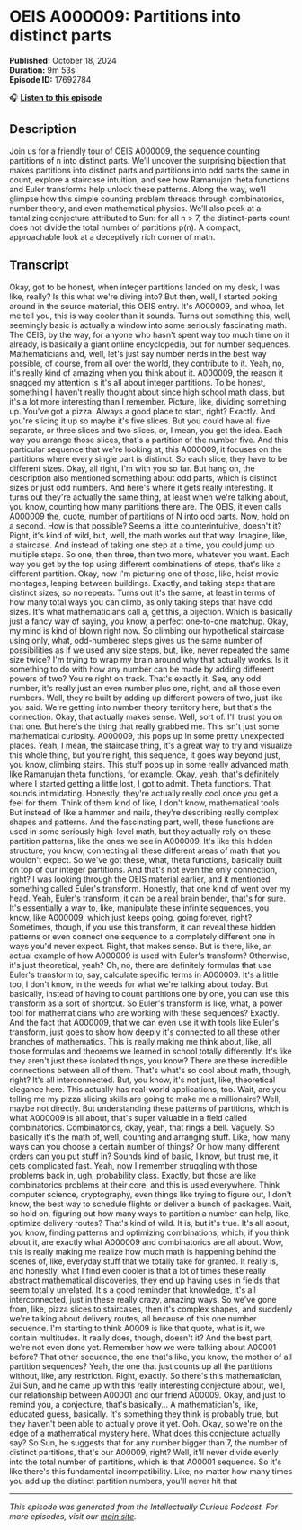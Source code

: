 # OEIS A000009: Partitions into distinct parts

**Published:** October 18, 2024  
**Duration:** 9m 53s  
**Episode ID:** 17692784

🎧 **[Listen to this episode](https://intellectuallycurious.buzzsprout.com/2529712/episodes/17692784-oeis-a000009-partitions-into-distinct-parts)**

## Description

Join us for a friendly tour of OEIS A000009, the sequence counting partitions of n into distinct parts. We’ll uncover the surprising bijection that makes partitions into distinct parts and partitions into odd parts the same in count, explore a staircase intuition, and see how Ramanujan theta functions and Euler transforms help unlock these patterns. Along the way, we’ll glimpse how this simple counting problem threads through combinatorics, number theory, and even mathematical physics. We’ll also peek at a tantalizing conjecture attributed to Sun: for all n > 7, the distinct-parts count does not divide the total number of partitions p(n). A compact, approachable look at a deceptively rich corner of math.

## Transcript

Okay, got to be honest, when integer partitions landed on my desk, I was like, really? Is this what we're diving into? But then, well, I started poking around in the source material, this OEIS entry. It's A000009, and whoa, let me tell you, this is way cooler than it sounds. Turns out something this, well, seemingly basic is actually a window into some seriously fascinating math. The OEIS, by the way, for anyone who hasn't spent way too much time on it already, is basically a giant online encyclopedia, but for number sequences. Mathematicians and, well, let's just say number nerds in the best way possible, of course, from all over the world, they contribute to it. Yeah, no, it's really kind of amazing when you think about it. A000009, the reason it snagged my attention is it's all about integer partitions. To be honest, something I haven't really thought about since high school math class, but it's a lot more interesting than I remember. Picture, like, dividing something up. You've got a pizza. Always a good place to start, right? Exactly. And you're slicing it up so maybe it's five slices. But you could have all five separate, or three slices and two slices, or, I mean, you get the idea. Each way you arrange those slices, that's a partition of the number five. And this particular sequence that we're looking at, this A000009, it focuses on the partitions where every single part is distinct. So each slice, they have to be different sizes. Okay, all right, I'm with you so far. But hang on, the description also mentioned something about odd parts, which is distinct sizes or just odd numbers. And here's where it gets really interesting. It turns out they're actually the same thing, at least when we're talking about, you know, counting how many partitions there are. The OEIS, it even calls A000009 the, quote, number of partitions of N into odd parts. Now, hold on a second. How is that possible? Seems a little counterintuitive, doesn't it? Right, it's kind of wild, but, well, the math works out that way. Imagine, like, a staircase. And instead of taking one step at a time, you could jump up multiple steps. So one, then three, then two more, whatever you want. Each way you get by the top using different combinations of steps, that's like a different partition. Okay, now I'm picturing one of those, like, heist movie montages, leaping between buildings. Exactly, and taking steps that are distinct sizes, so no repeats. Turns out it's the same, at least in terms of how many total ways you can climb, as only taking steps that have odd sizes. It's what mathematicians call a, get this, a bijection. Which is basically just a fancy way of saying, you know, a perfect one-to-one matchup. Okay, my mind is kind of blown right now. So climbing our hypothetical staircase using only, what, odd-numbered steps gives us the same number of possibilities as if we used any size steps, but, like, never repeated the same size twice? I'm trying to wrap my brain around why that actually works. Is it something to do with how any number can be made by adding different powers of two? You're right on track. That's exactly it. See, any odd number, it's really just an even number plus one, right, and all those even numbers. Well, they're built by adding up different powers of two, just like you said. We're getting into number theory territory here, but that's the connection. Okay, that actually makes sense. Well, sort of. I'll trust you on that one. But here's the thing that really grabbed me. This isn't just some mathematical curiosity. A000009, this pops up in some pretty unexpected places. Yeah, I mean, the staircase thing, it's a great way to try and visualize this whole thing, but you're right, this sequence, it goes way beyond just, you know, climbing stairs. This stuff pops up in some really advanced math, like Ramanujan theta functions, for example. Okay, yeah, that's definitely where I started getting a little lost, I got to admit. Theta functions. That sounds intimidating. Honestly, they're actually really cool once you get a feel for them. Think of them kind of like, I don't know, mathematical tools. But instead of like a hammer and nails, they're describing really complex shapes and patterns. And the fascinating part, well, these functions are used in some seriously high-level math, but they actually rely on these partition patterns, like the ones we see in A000009. It's like this hidden structure, you know, connecting all these different areas of math that you wouldn't expect. So we've got these, what, theta functions, basically built on top of our integer partitions. And that's not even the only connection, right? I was looking through the OEIS material earlier, and it mentioned something called Euler's transform. Honestly, that one kind of went over my head. Yeah, Euler's transform, it can be a real brain bender, that's for sure. It's essentially a way to, like, manipulate these infinite sequences, you know, like A000009, which just keeps going, going forever, right? Sometimes, though, if you use this transform, it can reveal these hidden patterns or even connect one sequence to a completely different one in ways you'd never expect. Right, that makes sense. But is there, like, an actual example of how A000009 is used with Euler's transform? Otherwise, it's just theoretical, yeah? Oh, no, there are definitely formulas that use Euler's transform to, say, calculate specific terms in A000009. It's a little too, I don't know, in the weeds for what we're talking about today. But basically, instead of having to count partitions one by one, you can use this transform as a sort of shortcut. So Euler's transform is like, what, a power tool for mathematicians who are working with these sequences? Exactly. And the fact that A000009, that we can even use it with tools like Euler's transform, just goes to show how deeply it's connected to all these other branches of mathematics. This is really making me think about, like, all those formulas and theorems we learned in school totally differently. It's like they aren't just these isolated things, you know? There are these incredible connections between all of them. That's what's so cool about math, though, right? It's all interconnected. But, you know, it's not just, like, theoretical elegance here. This actually has real-world applications, too. Wait, are you telling me my pizza slicing skills are going to make me a millionaire? Well, maybe not directly. But understanding these patterns of partitions, which is what A000009 is all about, that's super valuable in a field called combinatorics. Combinatorics, okay, yeah, that rings a bell. Vaguely. So basically it's the math of, well, counting and arranging stuff. Like, how many ways can you choose a certain number of things? Or how many different orders can you put stuff in? Sounds kind of basic, I know, but trust me, it gets complicated fast. Yeah, now I remember struggling with those problems back in, ugh, probability class. Exactly, but those are like combinatorics problems at their core, and this is used everywhere. Think computer science, cryptography, even things like trying to figure out, I don't know, the best way to schedule flights or deliver a bunch of packages. Wait, so hold on, figuring out how many ways to partition a number can help, like, optimize delivery routes? That's kind of wild. It is, but it's true. It's all about, you know, finding patterns and optimizing combinations, which, if you think about it, are exactly what A000009 and combinatorics are all about. Wow, this is really making me realize how much math is happening behind the scenes of, like, everyday stuff that we totally take for granted. It really is, and honestly, what I find even cooler is that a lot of times these really abstract mathematical discoveries, they end up having uses in fields that seem totally unrelated. It's a good reminder that knowledge, it's all interconnected, just in these really crazy, amazing ways. So we've gone from, like, pizza slices to staircases, then it's complex shapes, and suddenly we're talking about delivery routes, all because of this one number sequence. I'm starting to think A0009 is like that quote, what is it, we contain multitudes. It really does, though, doesn't it? And the best part, we're not even done yet. Remember how we were talking about A00001 before? That other sequence, the one that's like, you know, the mother of all partition sequences? Yeah, the one that just counts up all the partitions without, like, any restriction. Right, exactly. So there's this mathematician, Zui Sun, and he came up with this really interesting conjecture about, well, our relationship between A00001 and our friend A00009. Okay, and just to remind you, a conjecture, that's basically... A mathematician's, like, educated guess, basically. It's something they think is probably true, but they haven't been able to actually prove it yet. Ooh. Okay, so we're on the edge of a mathematical mystery here. What does this conjecture actually say? So Sun, he suggests that for any number bigger than 7, the number of distinct partitions, that's our A00009, right? Well, it'll never divide evenly into the total number of partitions, which is that A00001 sequence. So it's like there's this fundamental incompatibility. Like, no matter how many times you add up the distinct partition numbers, you'll never hit that

---
*This episode was generated from the Intellectually Curious Podcast. For more episodes, visit our [main site](https://intellectuallycurious.buzzsprout.com).*
